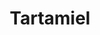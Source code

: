 ---
title: "Tartamiel"
url: /oaxaca-de-juarez/tartamiel-carretera-internacional/
shop: Konditorei
---